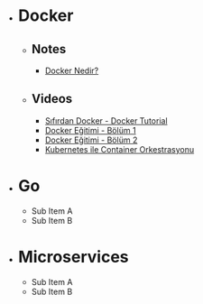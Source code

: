 * # Docker
  * ## Notes 
    * [Docker Nedir?](https://github.com/mrtaakts/MyDevelopmentNotes/blob/main/Docker/Nedir%3F/readme.md)
  * ## Videos
    * [Sıfırdan Docker - Docker Tutorial](https://www.youtube.com/playlist?list=PLRp4oRsit1bzGGClDYCplnGKYI6p-dDE1)
    * [Docker Eğitimi - Bölüm 1](https://www.youtube.com/watch?v=ErBIAgwoqY8)
    * [Docker Eğitimi - Bölüm 2](https://www.youtube.com/watch?v=aI61tgbUVkA)
    * [Kubernetes ile Container Orkestrasyonu](https://www.youtube.com/watch?v=TV00zRu6DEs)
* # Go
  * Sub Item A
  * Sub Item B
* # Microservices
  * Sub Item A
  * Sub Item B
